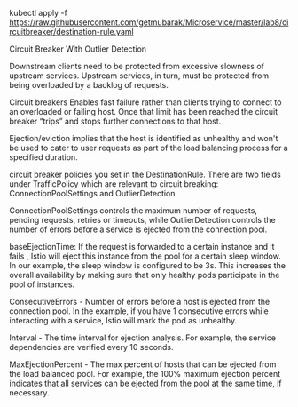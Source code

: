 
kubectl apply -f https://raw.githubusercontent.com/getmubarak/Microservice/master/lab8/circuitbreaker/destination-rule.yaml

Circuit Breaker With Outlier Detection

Downstream clients need to be protected from excessive slowness of upstream services. 
Upstream services, in turn, must be protected from being overloaded by a backlog of requests. 

Circuit breakers Enables fast failure rather than clients trying to connect to an overloaded or failing host. Once that limit has been reached the circuit breaker “trips” and stops further connections to that host.

Ejection/eviction implies that the host is identified as unhealthy and won't be used to cater to user requests as part of the load balancing process for a specified duration. 

circuit breaker policies you set in the DestinationRule. There are two fields under TrafficPolicy which are relevant to circuit breaking: ConnectionPoolSettings and OutlierDetection.

ConnectionPoolSettings controls the maximum number of requests, pending requests, retries or timeouts, while OutlierDetection controls the number of errors before a service is ejected from the connection pool.

baseEjectionTime: 
 If the request is forwarded to a certain instance and it fails , Istio will eject this instance from the pool for a certain sleep window. In our example, the sleep window is configured to be 3s. This increases the overall availability by making sure that only healthy pods participate in the pool of instances.
 
ConsecutiveErrors - Number of errors before a host is ejected from the connection pool. In the example, if you have 1 consecutive errors while interacting with a service, Istio will mark the pod as unhealthy. 
 
Interval - The time interval for ejection analysis. For example, the service dependencies are verified every 10 seconds.

MaxEjectionPercent - The max percent of hosts that can be ejected from the load balanced pool. For example, the 100% maximum ejection percent indicates that all services can be ejected from the pool at the same time, if necessary.

